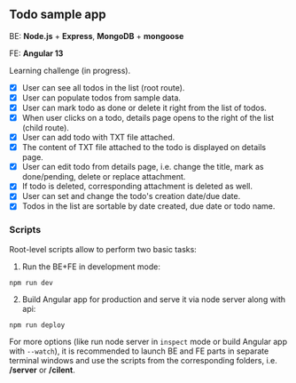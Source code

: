 ## Todo sample app

BE: **Node.js** + **Express**, **MongoDB** + **mongoose**

FE: **Angular 13**

Learning challenge (in progress).

- [x] User can see all todos in the list (root route). 
- [x] User can populate todos from sample data.
- [x] User can mark todo as done or delete it right from the list of todos.
- [x] When user clicks on a todo, details page opens to the right of the list (child route).
- [x] User can add todo with TXT file attached.
- [x] The content of TXT file attached to the todo is displayed on details page. 
- [x] User can edit todo from details page, i.e. change the title, mark as done/pending, delete or replace attachment.
- [x] If todo is deleted, corresponding attachment is deleted as well.
- [x] User can set and change the todo's creation date/due date.
- [x] Todos in the list are sortable by date created, due date or todo name.

### Scripts

Root-level scripts allow to perform two basic tasks:

1. Run the BE+FE in development mode:

```
npm run dev
```

2. Build Angular app for production and serve it via node server along with api:

```
npm run deploy
```

For more options (like run node server in `inspect` mode or build Angular app with `--watch`), it is recommended to launch BE and FE parts in separate terminal windows and use the scripts from the corresponding folders, i.e. **/server** or **/cilent**.
